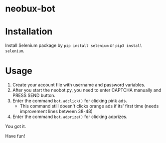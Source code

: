 # neobux-bot

# Installation

Install Selenium package by ```pip install selenium``` or ```pip3 install selenium```.

# Usage

1. Create your account file with username and password variables.
2. After you start the neobot.py, you need to enter CAPTCHA manually and PRESS SEND button.
3. Enter the command ```bot.adclick()``` for clicking pink ads.
   - This command still doesn't clicks orange ads if its' first time (needs improvement lines between 38-48)
4. Enter the command ```bot.adprize()``` for clicking adprizes.

You got it.

Have fun!

